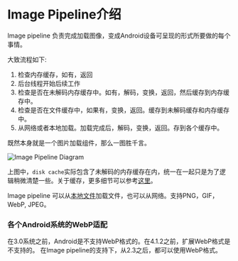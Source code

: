 # Image Pipeline介绍


Image pipeline 负责完成加载图像，变成Android设备可呈现的形式所要做的每个事情。

大致流程如下:

1. 检查内存缓存，如有，返回
2. 后台线程开始后续工作
3. 检查是否在未解码内存缓存中。如有，解码，变换，返回，然后缓存到内存缓存中。
4. 检查是否在文件缓存中，如果有，变换，返回。缓存到未解码缓存和内存缓存中。
5. 从网络或者本地加载。加载完成后，解码，变换，返回。存到各个缓存中。

既然本身就是一个图片加载组件，那么一图胜千言。

![Image Pipeline Diagram](../static/imagepipeline.png "Image Pipeline")

上图中，`disk cache`实际包含了未解码的内存缓存在内，统一在一起只是为了逻辑稍微清楚一些。关于缓存，更多细节可以参考[这里](caching.html)。

Image pipeline
可以从[本地文件](supported-uris.html)加载文件，也可以从网络。支持PNG，GIF，WebP, JPEG。

### 各个Android系统的WebP适配

在3.0系统之前，Android是不支持WebP格式的。在4.1.2之前，扩展WebP格式是不支持的。
在Image pipeline的支持下，从2.3之后，都可以使用WebP格式。
